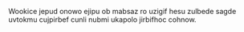 Wookice jepud onowo ejipu ob mabsaz ro uzigif hesu zulbede sagde uvtokmu cujpirbef cunli nubmi ukapolo jirbifhoc cohnow.